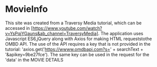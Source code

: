 # MovieInfo

This site was created from a Traversy Media tutorial, which can be accessed in [https://www.youtube.com/watch?v=YsPqjYGauns&ab_channel=TraversyMedia]. 
The application uses Javascript ES6,jQuery along with Axios for making HTML requeststothe OMBD API. The use of the API requires a key that is not provided in the tutorial:
'axios.get('https://wwww.omdbapi.com?s=' + searchText + '&apikey=9be27fce'). The same key can be used in the request for the 'data' in the MOVIE DETAILS
